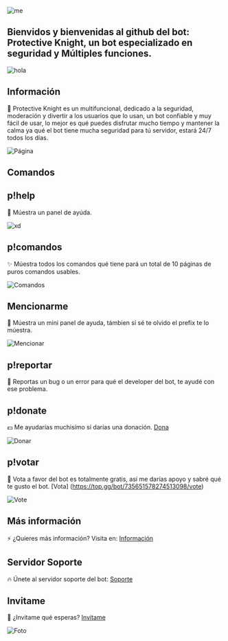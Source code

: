 ![me](https://i.pinimg.com/originals/88/15/63/881563d6444b370fa4ceea0c3183bb4c.gif)

## Bienvidos y bienvenidas al github del bot: Protective Knight, un bot especializado en seguridad y Múltiples funciones.

![hola](https://i.pinimg.com/originals/d5/54/09/d554090aad9cd82e16d78252ed52d0d1.gif)

## Información

🌿  Protective Knight es un multifuncional, dedicado a la seguridad, moderación y divertir a los usuarios que lo usan, un bot confiable y muy fácil de usar, lo mejor es qué puedes disfrutar mucho tiempo y mantener la calma ya qué el bot tiene mucha seguridad para tú servidor, estará 24/7 todos los días. 

![Página](https://cdn.lowgif.com/small/8ecb91a46a3e9741-.gif)

## Comandos

## p!help

🌵 Múestra un panel de ayúda.

![xd](https://media.discordapp.net/attachments/649756523437752330/790386816356057088/2020-12-20_12.png?width=550&height=406)

## p!comandos

✨ Múestra todos los comandos qué tiene pará un total de 10 páginas de puros comandos usables.


![Comandos](https://media.discordapp.net/attachments/649756523437752330/790386799808872458/2020-12-20_13.png?width=554&height=406)

## Mencionarme

🌱 Múestra un mini panel de ayuda, támbien sí sé te olvido el prefix te lo múestra.

![Mencionar](https://media.discordapp.net/attachments/649756523437752330/790386791551074314/2020-12-20_14.png?width=659&height=406)

## p!reportar 

💫 Reportas un bug o un error para qué el developer del bot, te ayudé con ese problema.

## p!donate

💵 Me ayudarías muchisímo sí darías una donación. [Dona](https://donatebot.io/checkout/663257199790784549)


![Donar](https://media.discordapp.net/attachments/649756523437752330/790386749611311164/2020-12-20_16.png?width=561&height=406)

## p!votar

🌻 Vota a favor del bot es totalmente gratis, así me darías apoyo y sabré qué te gusto el bot. [Vota] (https://top.gg/bot/735651578274513098/vote)


![Vote](https://media.discordapp.net/attachments/649756523437752330/790386902887825449/2020-12-20_15.png?width=744&height=406)

## Más información

⚡ ¿Quieres más información? Visita en: [Información](https://top.gg/bot/735651578274513098)

## Servidor Soporte

🔥 Únete al servidor soporte del bot: [Soporte](https://discord.com/invite/Q9tnFt4)


## Invitame

🌳 ¿Invitame qué esperas? [Invitame](https://discord.com/oauth2/authorize?client_id=735651578274513098&scope=bot&permissions=268438718)


![Foto](https://cutewallpaper.org/21/1920x1080-wallpaper-gif/g-Technology.gif)
